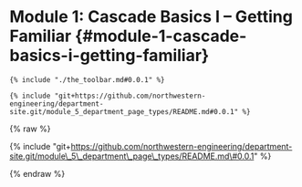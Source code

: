 # Module 1: Cascade Basics I – Getting Familiar {#module-1-cascade-basics-i-getting-familiar}

```
{% include "./the_toolbar.md#0.0.1" %}
```

```
{% include "git+https://github.com/northwestern-engineering/department-site.git/module_5_department_page_types/README.md#0.0.1" %}
```

{% raw %}

{% include "git+https://github.com/northwestern-engineering/department-site.git/module\_5\_department\_page\_types/README.md\#0.0.1" %}

{% endraw %}

